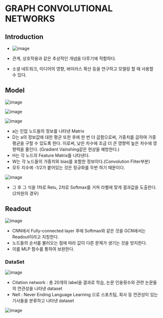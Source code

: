 # GRAPH CONVOLUTIONAL NETWORKS

## Introduction
-   ![image](https://miro.medium.com/max/700/1*4SOlfgA9FjEpbCbfvYtiWw.png)


-   관계, 상호작용과 같은 추상적인 개념을 다루기에 적합하다.
-   소셜 네트워크, 미디어의 영향, 바이러스 확산 등을 연구하고 모델링 할 때 사용할 수 있다.



## Model
![image](https://miro.medium.com/max/700/1*EzSQP50zcYL0zUyRt5ouDA.png)

![image](https://blog.kakaocdn.net/dn/bQ5Em5/btqAU6Lc3YS/f1GIUGiCugVdgGiwIeY9OK/img.png)

![image](https://ichi.pro/assets/images/max/724/1*s5M3nMa8M9NUQrlP7WRq9w.png)

- a는 인접 노드들의 정보를 나타낸 Matrix
- D는 a의 정보값에 대한 평균 또한 후에 한 번 더 곱함으로써, 가중치를 곱하여 가중 평균을 구할 수 있도록 한다. 
    이로써, 낮은 차수에 조금 더 큰 영향력 높은 차수에 영향력을 줄인다. (Gradient Vainshing같은 현상을 예방한다.)
- H는 각 노드의 Feature Matrix를 나타낸다.
- W는 각 노드들의 가중치와 bias를 포함한 정보이다.(Convolution Filter부분)
- 모두 지수에 -1/2가 붙어있는 것은 정규화를 두번 하기 때문이다.

![image](https://user-images.githubusercontent.com/69898343/143410369-30252715-c532-48ff-846b-f12904d963c1.png)
- 그 후 그 식을 1차로 Relu, 2차로 Softmax를 거쳐 라벨에 맞게 결과값을 도출한다. (2차원의 경우)

## Readout
![image](https://imgs.developpaper.com/imgs/2658855342-6094a5934855d_fix732.png)
- CNN에서 Fully-connected layer 후에 Softmax와 같은 것을 GCN에서는 Readout이라고 지칭한다.
- 노드들의 순서를 불러오는 점에 따라 값이 다른 문제가 생기는 것을 방지한다.
- 이를 MLP 함수를 통하여 보완한다.



### DataSet
![image](https://baekyeongmin.github.io/images/GCN/dataset.png)
- Citation network : 총 20개의 label을 결과로 학습, 논문 인용횟수와 관련 논문들의 연관성을 나타낸 dataset
- Nell : Never Ending Language Learning 으로 스포츠팀, 회사 등 연관성이 있는 기사들을 분류하고 나타낸 dataset

![image](https://baekyeongmin.github.io/images/GCN/result.png)


